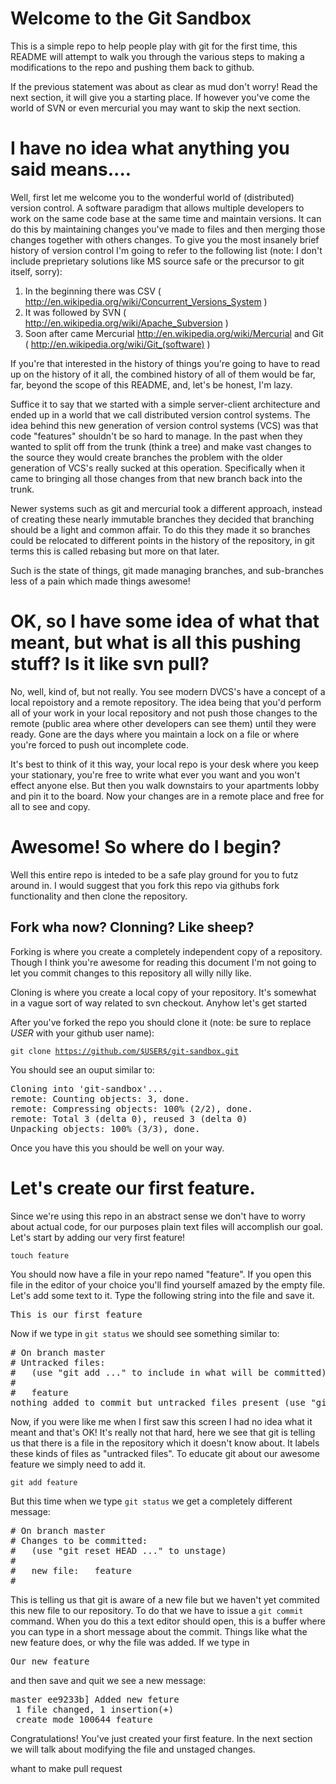 # Welcome to the Git Sandbox

This is a simple repo to help people play with git for the first time, this README will attempt to walk you through the various steps to making a modifications to the repo and pushing them back to github.

If the previous statement was about as clear as mud don't worry! Read the next section, it will give you a starting place. If however you've come the world of SVN or even mercurial you may want to skip the next section.

# I have no idea what anything you said means....

Well, first let me welcome you to the wonderful world of (distributed) version control. A software paradigm that allows multiple developers to work on the same code base at the same time and maintain versions. It can do this by maintaining changes you've made to files and then merging those changes together with others changes. To give you the most insanely brief history of version control I'm going to refer to the following list (note: I don't include preprietary solutions like MS source safe or the precursor to git itself, sorry):

1. In the beginning there was CSV ( http://en.wikipedia.org/wiki/Concurrent_Versions_System )
2. It was followed by SVN ( http://en.wikipedia.org/wiki/Apache_Subversion )
3. Soon after came Mercurial http://en.wikipedia.org/wiki/Mercurial and Git ( http://en.wikipedia.org/wiki/Git_(software) )

If you're that interested in the history of things you're going to have to read up on the history of it all, the combined history of all of them would be far, far, beyond the scope of this README, and, let's be honest, I'm lazy.

Suffice it to say that we started with a simple server-client architecture and ended up in a world that we call distributed version control systems. The idea behind this new generation of version control systems (VCS) was that code "features" shouldn't be so hard to manage. In the past when they wanted to split off from the trunk (think a tree) and make vast changes to the source they would create branches the problem with the older generation of VCS's really sucked at this operation. Specifically when it came to bringing all those changes from that new branch back into the trunk.

Newer systems such as git and mercurial took a different approach, instead of creating these nearly immutable branches they decided that branching should be a light and common affair. To do this they made it so branches could be relocated to different points in the history of the repository, in git terms this is called rebasing but more on that later.

Such is the state of things, git made managing branches, and sub-branches less of a pain which made things awesome!

# OK, so I have some idea of what that meant, but what is all this pushing stuff? Is it like svn pull?

No, well, kind of, but not really. You see modern DVCS's have a concept of a local repoistory and a remote repository. The idea being that you'd perform all of your work in your local repository and not push those changes to the remote (public area where other developers can see them) until they were ready. Gone are the days where you maintain a lock on a file or where you're forced to push out incomplete code.

It's best to think of it this way, your local repo is your desk where you keep your stationary, you're free to write what ever you want and you won't effect anyone else. But then you walk downstairs to your apartments lobby and pin it to the board. Now your changes are in a remote place and free for all to see and copy.

# Awesome! So where do I begin?

Well this entire repo is inteded to be a safe play ground for you to futz around in. I would suggest that you fork this repo via githubs fork functionality and then clone the repository.

## Fork wha now? Clonning? Like sheep?

Forking is where you create a completely independent copy of a repository. Though I think you're awesome for reading this document I'm not going to let you commit changes to this repository all willy nilly like.

Cloning is where you create a local copy of your repository. It's somewhat in a vague sort of way related to svn checkout. Anyhow let's get started

After you've forked the repo you should clone it (note: be sure to replace $USER$ with your github user name):

<code>git clone https://github.com/$USER$/git-sandbox.git</code>

You should see an ouput similar to:

<pre>
Cloning into 'git-sandbox'...
remote: Counting objects: 3, done.
remote: Compressing objects: 100% (2/2), done.
remote: Total 3 (delta 0), reused 3 (delta 0)
Unpacking objects: 100% (3/3), done.
</pre>

Once you have this you should be well on your way.

# Let's create our first feature.

Since we're using this repo in an abstract sense we don't have to worry about actual code, for our purposes plain text files will accomplish our goal. Let's start by adding our very first feature!

<code>touch feature</code>

You should now have a file in your repo named "feature". If you open this file in the editor of your choice you'll find yourself amazed by the empty file. Let's add some text to it. Type the following string into the file and save it.

<pre>This is our first feature</pre>

Now if we type in <code>git status</code> we should see something similar to:

<pre>
# On branch master
# Untracked files:
#   (use "git add <file>..." to include in what will be committed)
#
#	feature
nothing added to commit but untracked files present (use "git add" to track)	
</pre>

Now, if you were like me when I first saw this screen I had no idea what it meant and that's OK! It's really not that hard, here we see that git is telling us that there is a file in the repository which it doesn't know about. It labels these kinds of files as "untracked files". To educate git about our awesome feature we simply need to add it.

<code>git add feature</code>

But this time when we type <code>git status</code> we get a completely different message:

<pre>
# On branch master
# Changes to be committed:
#   (use "git reset HEAD <file>..." to unstage)
#
#	new file:   feature
#
</pre>

This is telling us that git is aware of a new file but we haven't yet commited this new file to our repository. To do that we have to issue a <code>git commit</code> command. When you do this a text editor should open, this is a buffer where you can type in a short message about the commit. Things like what the new feature does, or why the file was added. If we type in <pre>Our new feature</pre> and then save and quit we see a new message:

<pre>
master ee9233b] Added new feture
 1 file changed, 1 insertion(+)
 create mode 100644 feature	
</pre>

Congratulations! You've just created your first feature. In the next section we will talk about modifying the file and unstaged changes.

whant to make pull request



